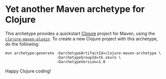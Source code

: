 Yet another Maven archetype for Clojure
=======================================

This archetype provides a quickstart [Clojure](http://clojure.org) project for Maven,
using the [`clojure-maven-plugin`](https://github.com/talios/clojure-maven-plugin).
To create a new Clojure project with this archetype, do the following:

    mvn archetype:generate -DarchetypeArtifactId=clojure-maven-archetype \
                           -DarchetypeGroupId=tk.skuro \
                           -DarchetypeVersion=1.0

Happy Clojure coding!